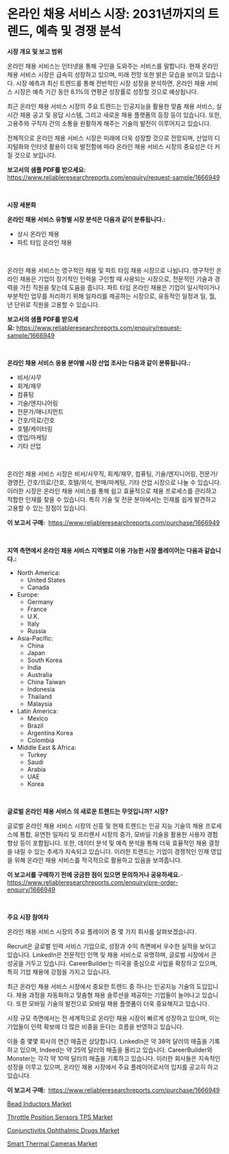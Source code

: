 <p><h1>온라인 채용 서비스 시장: 2031년까지의 트렌드, 예측 및 경쟁 분석</h1></p><p><strong>시장 개요 및 보고 범위</strong></p>
<p><p>온라인 채용 서비스는 인터넷을 통해 구인을 도와주는 서비스를 말합니다. 현재 온라인 채용 서비스 시장은 급속히 성장하고 있으며, 미래 전망 또한 밝은 모습을 보이고 있습니다. 시장 예측과 최신 트렌드를 통해 전반적인 시장 성장을 분석하면, 온라인 채용 서비스 시장은 예측 기간 동안 8.1%의 연평균 성장률로 성장할 것으로 예상됩니다. </p><p>최근 온라인 채용 서비스 시장의 주요 트렌드는 인공지능을 활용한 맞춤 채용 서비스, 실시간 채용 공고 및 응답 시스템, 그리고 새로운 채용 플랫폼의 등장 등이 있습니다. 또한, 고용주와 구직자 간의 소통을 원활하게 해주는 기술의 발전이 이루어지고 있습니다.</p><p>전체적으로 온라인 채용 서비스 시장은 미래에 더욱 성장할 것으로 전망되며, 산업의 디지털화와 인터넷 활용이 더욱 발전함에 따라 온라인 채용 서비스 시장의 중요성은 더 커질 것으로 보입니다.</p></p>
<p><strong>보고서의 샘플 PDF를 받으세요:</strong> <a href="https://www.reliableresearchreports.com/enquiry/request-sample/1666949">https://www.reliableresearchreports.com/enquiry/request-sample/1666949</a></p>
<p>&nbsp;</p>
<p><strong>시장 세분화</strong></p>
<p><strong>온라인 채용 서비스 유형별 시장 분석은 다음과 같이 분류됩니다.:</strong></p>
<p><ul><li>상시 온라인 채용</li><li>파트 타임 온라인 채용</li></ul></p>
<p>&nbsp;</p>
<p><p>온라인 채용 서비스는 영구적인 채용 및 파트 타임 채용 시장으로 나뉩니다. 영구적인 온라인 채용은 기업이 장기적인 인력을 구인할 때 사용되는 시장으로, 전문적인 기술과 경력을 가진 직원을 찾는데 도움을 줍니다. 파트 타임 온라인 채용은 기업이 일시적이거나 부분적인 업무를 처리하기 위해 일자리를 제공하는 시장으로, 유동적인 일정과 일, 월, 년 단위로 직원을 고용할 수 있습니다.</p></p>
<p><strong>보고서의 샘플 PDF를 받으세요:</strong>&nbsp;<a href="https://www.reliableresearchreports.com/enquiry/request-sample/1666949">https://www.reliableresearchreports.com/enquiry/request-sample/1666949</a></p>
<p>&nbsp;</p>
<p><strong> 온라인 채용 서비스 응용 분야별 시장 산업 조사는 다음과 같이 분류됩니다.:</strong></p>
<p><ul><li>비서/사무</li><li>회계/재무</li><li>컴퓨팅</li><li>기술/엔지니어링</li><li>전문가/매니지먼트</li><li>간호/의료/간호</li><li>호텔/케이터링</li><li>영업/마케팅</li><li>기타 산업</li></ul></p>
<p>&nbsp;</p>
<p><p>온라인 채용 서비스 시장은 비서/사무직, 회계/재무, 컴퓨팅, 기술/엔지니어링, 전문가/경영진, 간호/의료/간호, 호텔/외식, 판매/마케팅, 기타 산업 시장으로 나눌 수 있습니다. 이러한 시장은 온라인 채용 서비스를 통해 쉽고 효율적으로 채용 프로세스를 관리하고 적합한 인재를 찾을 수 있습니다. 특히 기술 및 전문 분야에서는 인재를 쉽게 발견하고 고용할 수 있는 장점이 있습니다.</p></p>
<p><strong>이 보고서 구매:</strong>&nbsp; <a href="https://www.reliableresearchreports.com/purchase/1666949">https://www.reliableresearchreports.com/purchase/1666949</a></p>
<p>&nbsp;</p>
<p><strong>지역 측면에서 온라인 채용 서비스 지역별로 이용 가능한 시장 플레이어는 다음과 같습니다.:</strong></p>
<p><ul>
    <li>
        North America:
        <ul>
            <li>United States</li>
            <li>Canada</li>
        </ul>
    </li>
    <li>
        Europe:
        <ul>
            <li>Germany</li>
            <li>France</li>
            <li>U.K.</li>
            <li>Italy</li>
            <li>Russia</li>
        </ul>
    </li>
    <li>
        Asia-Pacific:
        <ul>
            <li>China</li>
            <li>Japan</li>
            <li>South Korea</li>
            <li>India</li>
            <li>Australia</li>
            <li>China Taiwan</li>
            <li>Indonesia</li>
            <li>Thailand</li>
            <li>Malaysia</li>
        </ul>
    </li>
    <li>
        Latin America:
        <ul>
            <li>Mexico</li>
            <li>Brazil</li>
            <li>Argentina Korea</li>
            <li>Colombia</li>
        </ul>
    </li>
    <li>
        Middle East & Africa:
        <ul>
            <li>Turkey</li>
            <li>Saudi</li>
            <li>Arabia</li>
            <li>UAE</li>
            <li>Korea</li>
        </ul>
    </li>
    </ul></p>
<p>&nbsp;</p>
<p><strong>글로벌 온라인 채용 서비스 의 새로운 트렌드는 무엇입니까? 시장?</strong></p>
<p><p>글로벌 온라인 채용 서비스 시장의 신흥 및 현재 트렌드는 인공 지능 기술의 채용 프로세스에 통합, 유연한 일자리 및 프리랜서 시장의 증가, 모바일 기술을 활용한 사용자 경험 향상 등이 포함됩니다. 또한, 데이터 분석 및 예측 분석을 통해 더욱 효율적인 채용 결정을 내릴 수 있는 추세가 지속되고 있습니다. 이러한 트렌드는 기업이 경쟁적인 인재 영입을 위해 온라인 채용 서비스를 적극적으로 활용하고 있음을 보여줍니다.</p></p>
<p><strong>이 보고서를 구매하기 전에 궁금한 점이 있으면 문의하거나 공유하세요.</strong>- <a href="https://www.reliableresearchreports.com/enquiry/pre-order-enquiry/1666949">https://www.reliableresearchreports.com/enquiry/pre-order-enquiry/1666949</a></p>
<p>&nbsp;</p>
<p><strong>주요 시장 참여자</strong></p>
<p><p>온라인 채용 서비스 시장의 주요 플레이어 중 몇 가지 회사를 살펴보겠습니다. </p><p>Recruit은 글로벌 인력 서비스 기업으로, 성장과 수익 측면에서 우수한 실적을 보이고 있습니다. LinkedIn은 전문적인 인맥 및 채용 서비스로 유명하며, 글로벌 시장에서 큰 성공을 거두고 있습니다. CareerBuilder는 미국을 중심으로 사업을 확장하고 있으며, 특히 기업 채용에 강점을 가지고 있습니다. </p><p>최근 온라인 채용 서비스 시장에서 중요한 트렌드 중 하나는 인공지능 기술의 도입입니다. 채용 과정을 자동화하고 맞춤형 채용 솔루션을 제공하는 기업들이 늘어나고 있습니다. 또한 모바일 기술의 발전으로 모바일 채용 플랫폼이 더욱 중요해지고 있습니다. </p><p>시장 규모 측면에서는 전 세계적으로 온라인 채용 시장이 빠르게 성장하고 있으며, 이는 기업들이 인력 확보에 더 많은 비중을 둔다는 흐름을 반영하고 있습니다. </p><p>이들 중 몇몇 회사의 연간 매출은 상당합니다. LinkedIn은 약 38억 달러의 매출을 기록하고 있으며, Indeed는 약 25억 달러의 매출을 올리고 있습니다. CareerBuilder와 Monster는 각각 약 10억 달러의 매출을 기록하고 있습니다. 이러한 회사들은 지속적인 성장을 이루고 있으며, 온라인 채용 시장에서 주요 플레이어로서의 입지를 공고히 하고 있습니다.</p></p>
<p><strong>이 보고서 구매:</strong>&nbsp;&nbsp;<a href="https://www.reliableresearchreports.com/purchase/1666949">https://www.reliableresearchreports.com/purchase/1666949</a></p>
<p><p><a href="https://github.com/pgtimber/Market-Research-Report-List-2/blob/main/bead-inductors-market.md">Bead Inductors Market</a></p><p><a href="https://github.com/lataunyatinikmelvin59ilbd0dv/Market-Research-Report-List-1/blob/main/throttle-position-sensors-tps-market.md">Throttle Position Sensors TPS Market</a></p><p><a href="https://www.linkedin.com/pulse/global-conjunctivitis-ophthalmic-drugs-market-types-applications-oieee?trackingId=1WmuqkYQGWgZuI%2BW6%2BasjA%3D%3D">Conjunctivitis Ophthalmic Drugs Market</a></p><p><a href="https://www.linkedin.com/pulse/smart-thermal-cameras-market-size-growing-forecasted-period-nolpc?trackingId=1y2xfglJ37SDARnj17bRsA%3D%3D">Smart Thermal Cameras Market</a></p></p>

